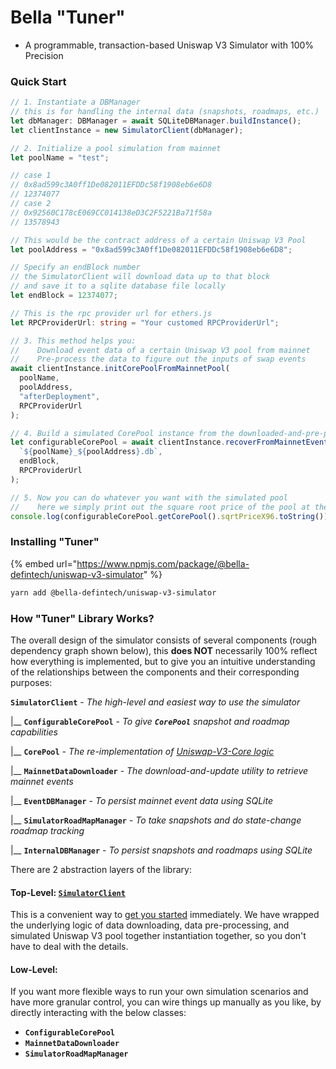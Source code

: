 # Bella "Tuner"

- A programmable, transaction-based Uniswap V3 Simulator with 100% Precision

### Quick Start

```typescript
// 1. Instantiate a DBManager
// this is for handling the internal data (snapshots, roadmaps, etc.)
let dbManager: DBManager = await SQLiteDBManager.buildInstance();
let clientInstance = new SimulatorClient(dbManager);

// 2. Initialize a pool simulation from mainnet
let poolName = "test";

// case 1
// 0x8ad599c3A0ff1De082011EFDDc58f1908eb6e6D8
// 12374077
// case 2
// 0x92560C178cE069CC014138eD3C2F5221Ba71f58a
// 13578943

// This would be the contract address of a certain Uniswap V3 Pool
let poolAddress = "0x8ad599c3A0ff1De082011EFDDc58f1908eb6e6D8";

// Specify an endBlock number
// the SimulatorClient will download data up to that block
// and save it to a sqlite database file locally
let endBlock = 12374077;

// This is the rpc provider url for ethers.js
let RPCProviderUrl: string = "Your customed RPCProviderUrl";

// 3. This method helps you:
//    Download event data of a certain Uniswap V3 pool from mainnet
//    Pre-process the data to figure out the inputs of swap events
await clientInstance.initCorePoolFromMainnetPool(
  poolName,
  poolAddress,
  "afterDeployment",
  RPCProviderUrl
);

// 4. Build a simulated CorePool instance from the downloaded-and-pre-processed mainnet events
let configurableCorePool = await clientInstance.recoverFromMainnetEventDBFile(
  `${poolName}_${poolAddress}.db`,
  endBlock,
  RPCProviderUrl
);

// 5. Now you can do whatever you want with the simulated pool
//    here we simply print out the square root price of the pool at the specified block height
console.log(configurableCorePool.getCorePool().sqrtPriceX96.toString());
```

### Installing "Tuner"

{% embed url="https://www.npmjs.com/package/@bella-defintech/uniswap-v3-simulator" %}

```bash
yarn add @bella-defintech/uniswap-v3-simulator
```

### How "Tuner" Library Works?

The overall design of the simulator consists of several components (rough dependency graph shown below), this **does NOT** necessarily 100% reflect how everything is implemented, but to give you an intuitive understanding of the relationships between the components and their corresponding purposes:

**`SimulatorClient`** - _The high-level and easiest way to use the simulator_

&#x20; |\_\_ **`ConfigurableCorePool`** - _To give **`CorePool`** snapshot and roadmap capabilities_

&#x20; |\_\_ **`CorePool`** - _The re-implementation of_ [_Uniswap-V3-Core logic_](https://github.com/Uniswap/v3-core/blob/main/contracts/UniswapV3Pool.sol)

&#x20; |\_\_ **`MainnetDataDownloader`** - _The download-and-update utility to retrieve mainnet events_

&#x20; |\_\_ **`EventDBManager`** - _To persist mainnet event data using SQLite_

&#x20; |\_\_ **`SimulatorRoadMapManager`** - _To take snapshots and do state-change roadmap tracking_

&#x20; |\_\_ **`InternalDBManager`** - _To persist snapshots and roadmaps using SQLite_

There are 2 abstraction layers of the library:

#### Top-Level: [`SimulatorClient`](src/client/SimulatorClient.ts)

This is a convenient way to [get you started](./#quick-start) immediately. We have wrapped the underlying logic of data downloading, data pre-processing, and simulated Uniswap V3 pool together instantiation together, so you don't have to deal with the details.

#### Low-Level:&#x20;

If you want more flexible ways to run your own simulation scenarios and have more granular control, you can wire things up manually as you like, by directly interacting with the below classes:

- **`ConfigurableCorePool`**
- **`MainnetDataDownloader`**
- **`SimulatorRoadMapManager`**

####
